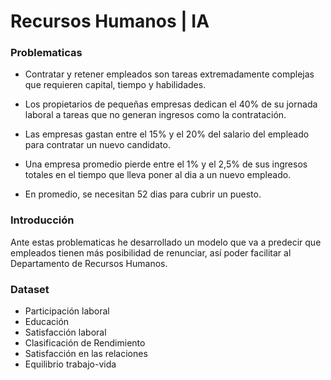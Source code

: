 # Recursos Humanos | IA

### Problematicas
- Contratar y retener empleados son tareas extremadamente complejas que requieren capital, tiempo y habilidades.

- Los propietarios de pequeñas empresas dedican el 40% de su jornada laboral a tareas que no generan ingresos como la contratación.

- Las empresas gastan entre el 15% y el 20% del salario del empleado para contratar un nuevo candidato.

- Una empresa promedio pierde entre el 1% y el 2,5% de sus ingresos totales en el tiempo que lleva poner al dia a un nuevo empleado.

- En promedio, se necesitan 52 dias para cubrir un puesto.

### Introducción
Ante estas problematicas he desarrollado un modelo que va a predecir que empleados tienen más posibilidad de renunciar, así poder facilitar al Departamento de Recursos Humanos.

### Dataset
- Participación laboral
- Educación
- Satisfacción laboral
- Clasificación de Rendimiento
- Satisfacción en las relaciones
- Equilibrio trabajo-vida
